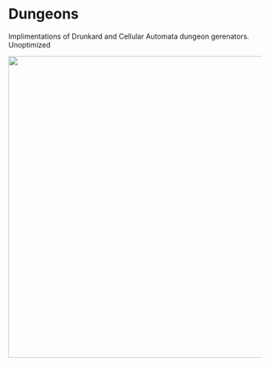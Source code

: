 # Dungeons

Implimentations of Drunkard and Cellular Automata dungeon gerenators. Unoptimized

<img src="https://user-images.githubusercontent.com/31730144/141805862-2d38975c-3c6e-4537-a14c-a7b550d0524f.png" width="600">
